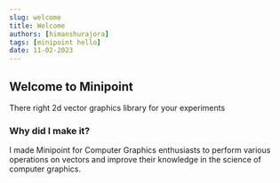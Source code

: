 ```yaml
---
slug: welcome
title: Welcome
authors: [himanshurajora]
tags: [minipoint hello]
date: 11-02-2023
---
```


## Welcome to Minipoint

There right 2d vector graphics library for your experiments

### Why did I make it?

I made Minipoint for Computer Graphics enthusiasts to perform various operations on vectors and improve their knowledge in the science of computer graphics.
